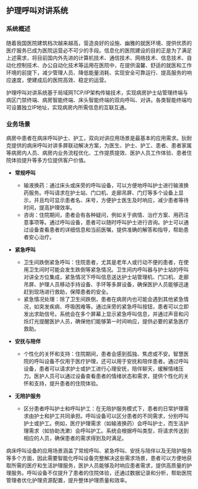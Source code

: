 ## 护理呼叫对讲系统

### 系统概述

随着我国医院建筑档次越来越高，营造良好的设施、幽雅的就医环境、提供优质的医疗服务已成为医院运营必不可少的手段。信息化的医院建设的目的正是为了满足上述需求，将目前国内外先进的计算机技术、通信技术、网络技术、信息技术、自动化控制技术、办公自动化技术等运用在医院中，在提供温馨、舒适的就医和工作环境的前提下，减少管理人员、降低能量消耗、实现安全可靠运行、提高服务的响应速度，使建成后的医院高效、稳定的运营。

护理呼叫对讲系统基于局域网TCP/IP架构传输技术，实现病房护士站管理终端与病区门禁终端、病房智能终端、床头智能终端的双向呼叫、对讲。各类智能终端均可设置独立IP地址，实现病房内所需信息的互联互通。

### 业务场景

病房中患者在病床呼叫护士、护工，双向对讲应用场景是最基本的应用需求。狄耐克提供的病床呼叫对讲多屏联动解决方案，为医生、护士、护工、患者、患者家属等病房内人员、病房内业务流程优化、工作提质提效、医护人员工作体验、患者住院体验提升等多方位提供客户价值。


- **常规呼叫**
  - 输液换药：通过床头或床旁的呼叫设备，可以方便地呼叫护士进行输液换药服务。呼叫请求在护士站、门口机、走廊吊屏、门灯等多个设备上显示，并且均可显示患者名、床号，方便护士医生及时响应，减少患者等待时间，提高护理效率。
  - 咨询：住院期间，患者会有各种疑问，例如关于病情、治疗方案、用药注意事项等。通过呼叫设备，患者可以随时呼叫护士进行咨询。护士可以通过设备查看患者的详细信息和当前医嘱，提供准确的解答和指导，帮助患者安心治疗。

- **紧急呼叫**
  - 卫生间跌倒紧急呼叫：住院患者，尤其是老年人或行动不便的患者，在使用卫生间时可能会发生跌倒等紧急情况。卫生间内呼叫器与护士站的呼叫对讲全方位集成，紧急情况下呼叫信息送达护士站管理机、门口机、走廊吊屏、护理人员移动手持设备、手环等多屏设备，确保医护人员能够迅速赶到现场进行救助，保障患者的安全。
  - 紧急情况处理：除了卫生间跌倒，患者在病房内也可能会遇到其他紧急情况，如突发疾病、呼吸困难等。通过床旁的紧急呼叫按钮，患者可以立即发出求助信号。系统会在多个屏幕上显示紧急呼叫信息，并通过声音和闪烁灯光提醒医护人员，确保他们能够第一时间响应，提供必要的紧急医疗救助。

- **安抚与陪伴**
  - 个性化的关怀和支持：住院期间，患者会感到孤独、焦虑或不安。智慧医院的呼叫设备不仅用于医疗护理，还可以用于安抚和陪伴患者。通过呼叫设备，患者可以请求护士或护工进行心理安抚，陪伴聊天，缓解情绪压力。医护人员可以通过设备查看患者的情绪状态和需求，提供个性化的关怀和支持，提升患者的住院体验。

- **无陪护服务**
  - 区分患者呼叫护士和呼叫护工：在无陪护服务模式下，患者的日常护理需求由护士和护工共同承担。呼叫设备可以区分患者的不同需求，分别呼叫护士或护工。例如，医疗护理需求（如输液换药）会呼叫护士，而生活护理需求（如协助洗漱）会呼叫护工。系统会根据呼叫类型，将请求传送到相应的人员，确保患者的需求得到及时满足。

病床呼叫设备的应用场景涵盖了常规呼叫、紧急呼叫、安抚与陪伴以及无陪护服务等多个方面，因此需要智能化呼叫设备完整解决这些需求场景，患者可以方便地获取所需的医疗和生活护理服务，医护人员能够及时响应患者需求，提供高质量的护理服务。呼叫设备不仅提升了患者的住院体验，还通过数据记录和分析，帮助医院管理者优化护理资源配置，提升整体护理质量和效率。


